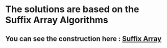 # The solutions are based on the Suffix Array Algorithms
## You can see the construction here : [**Suffix Array**](https://github.com/yuran1811/Algorithms-Solutions/blob/main/Algorithms/String/Suffix%20Array.cpp)
